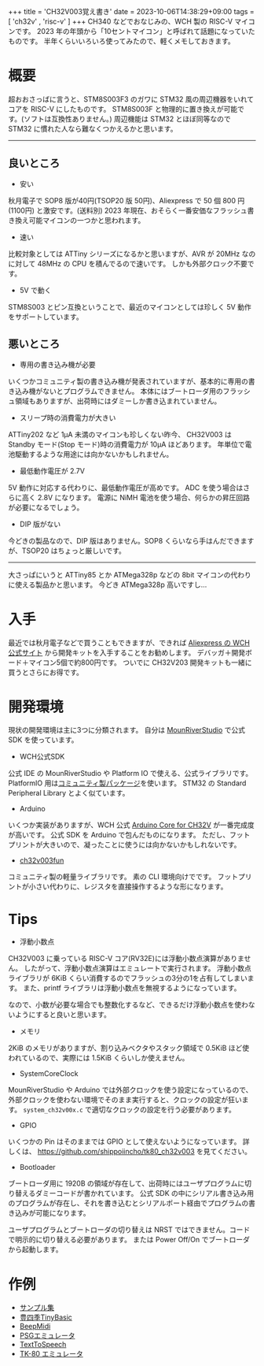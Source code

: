 +++
title = 'CH32V003覚え書き'
date = 2023-10-06T14:38:29+09:00
tags =  [ 'ch32v' , 'risc-v' ]
+++
CH340 などでおなじみの、WCH 製の RISC-V マイコンです。
2023 年の年頭から「10セントマイコン」と呼ばれて話題になっていたものです。
半年くらいいろいろ使ってみたので、軽くメモしておきます。

# 概要

超おおさっばに言うと、STM8S003F3 のガワに STM32 風の周辺機器をいれてコアを RISC-V にしたものです。
STM8S003F と物理的に置き換えが可能です。(ソフトは互換性ありません。)
周辺機能は STM32 とほぼ同等なので STM32 に慣れた人なら難なくつかえるかと思います。

---

## 良いところ

- 安い

秋月電子で SOP8 版が40円(TSOP20 版 50円)、Aliexpress で 50 個 800 円 (1100円) と激安です。(送料別)
2023 年現在、おそらく一番安価なフラッシュ書き換え可能マイコンの一つかと思われます。

- 速い

比較対象としては ATTiny シリーズになるかと思いますが、AVR が 20MHz なのに対して 48MHz の CPU を積んでるので速いです。
しかも外部クロック不要です。

- 5V で動く

STM8S003 とピン互換ということで、最近のマイコンとしては珍しく 5V 動作をサポートしています。

## 悪いところ

- 専用の書き込み機が必要

いくつかコミュニティ製の書き込み機が発表されていますが、基本的に専用の書き込み機がないとプログラムできません。
本体にはブートローダ用のフラッシュ領域もありますが、出荷時にはダミーしか書き込まれていません。

- スリープ時の消費電力が大きい

ATTiny202 など 1μA 未満のマイコンも珍しくない昨今、
CH32V003 は Standby モード(Stop モード)時の消費電力が 10μA ほどあります。
年単位で電池駆動するような用途には向かないかもしれません。

- 最低動作電圧が 2.7V

5V 動作に対応する代わりに、最低動作電圧が高めです。
ADC を使う場合はさらに高く 2.8V になります。
電源に NiMH 電池を使う場合、何らかの昇圧回路が必要になるでしょう。

- DIP 版がない

今どきの製品なので、DIP 版はありません。SOP8 くらいなら手はんだできますが、TSOP20 はちょっと厳しいです。

---

大さっぱにいうと ATTiny85 とか ATMega328p などの 8bit マイコンの代わりに使える製品かと思います。
今どき ATMega328p 高いですし…

# 入手

最近では秋月電子などで買うこともできますが、できれば 
[Aliexpress の WCH 公式サイト](https://ja.aliexpress.com/item/1005004895791296.html)
から開発キットを入手することをお勧めします。
デバッガ＋開発ボード＋マイコン5個で約800円です。
ついでに CH32V203 開発キットも一緒に買うとさらにお得です。

# 開発環境

現状の開発環境は主に3つに分類されます。
自分は [MounRiverStudio](http://www.mounriver.com/) で公式 SDK を使っています。

- WCH公式SDK

公式 IDE の MounRiverStudio や Platform IO で使える、公式ライブラリです。
PlatformIO 用は[コミュニティ製パッケージ](https://github.com/Community-PIO-CH32V/platform-ch32v)を使います。
STM32 の Standard Peripheral Library とよく似ています。

- Arduino

いくつか実装がありますが、WCH 公式
[Arduino Core for CH32V](https://github.com/openwch/arduino_core_ch32)
が一番完成度が高いです。
公式 SDK を Arduino で包んだものになります。
ただし、フットプリントが大きいので、凝ったことに使うには向かないかもしれないです。

- [ch32v003fun](funhttps://github.com/cnlohr/ch32v003fun)

コミュニティ製の軽量ライブラリです。
素の CLI 環境向けでです。
フットプリントが小さい代わりに、レジスタを直接操作するような形になります。

# Tips

- 浮動小数点

CH32V003 に乗っている RISC-V コア(RV32E)には浮動小数点演算がありません。
したがって、浮動小数点演算はエミュレートで実行されます。
浮動小数点ライブラリが 6KiB くらい消費するのでフラッシュの3分の1を占有してしまいます。
また、printf ライブラリは浮動小数点を無視するようになっています。<br>

なので、小数が必要な場合でも整数化するなど、できるだけ浮動小数点を使わないようにすると良いと思います。

- メモリ

2KiB のメモリがありますが、割り込みベクタやスタック領域で 0.5KiB ほど使われているので、実際には 1.5KiB くらいしか使えません。

- SystemCoreClock

MounRiverStudio や Arduino では外部クロックを使う設定になっているので、
外部クロックを使わない環境でそのまま実行すると、クロックの設定が狂います。
`system_ch32v00x.c` で適切なクロックの設定を行う必要があります。

- GPIO

いくつかの Pin はそのままでは GPIO として使えないようになっています。
詳しくは、 https://github.com/shippoiincho/tk80_ch32v003 を見てください。

- Bootloader

ブートローダ用に 1920B の領域が存在して、出荷時にはユーザプログラムに切り替えるダミーコードが書かれています。
公式 SDK の中にシリアル書き込み用のプログラムが存在し、それを書き込むとシリアルポート経由でプログラムの書き込みが可能になります。<br>

ユーザプログラムとブートローダの切り替えは NRST ではできません。コードで明示的に切り替える必要があります。
または Power Off/On でブートローダから起動します。

# 作例

- [サンプル集](https://github.com/shippoiincho/ch32v003examples)
- [豊四季TinyBasic](https://github.com/shippoiincho/TinyBASIC)
- [BeepMidi](https://github.com/shippoiincho/beepmidi)
- [PSGエミュレータ](https://github.com/shippoiincho/PSGemulator)
- [TextToSpeech](https://github.com/shippoiincho/TTS_CH32V)
- [TK-80 エミュレータ](https://github.com/shippoiincho/tk80_ch32v003)
